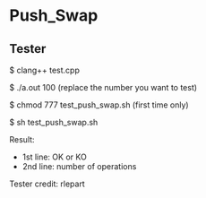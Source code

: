 # Push_Swap

## Tester

$ clang++ test.cpp 

$ ./a.out 100 (replace the number you want to test)

$ chmod 777 test_push_swap.sh (first time only)

$ sh test_push_swap.sh

Result:
- 1st line: OK or KO
- 2nd line: number of operations

Tester credit: rlepart
